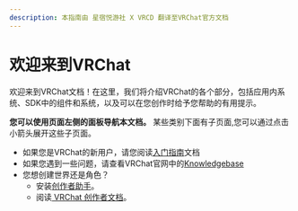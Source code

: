 ```yaml
---
description: 本指南由 星宿悦游社 X VRCD 翻译至VRChat官方文档
---
```


# 欢迎来到VRChat

欢迎来到VRChat文档！在这里，我们将介绍VRChat的各个部分，包括应用内系统、SDK中的组件和系统，以及可以在您创作时给予您帮助的有用提示。

**您可以使用页面左侧的面板导航本文档。** 某些类别下面有子页面,您可以通过点击小箭头展开这些子页面。

* 如果您是VRChat的新用户，请您阅读[入门指南](gai-lan/ru-men-zhi-nan.md)文档
* 如果您遇到一些问题，请查看VRChat官网中的[Knowledgebase](http://help.vrchat.com/)
* 您想创建世界还是角色？
  * 安装[创作者助手](https://vrchat.com/download/vcc)。
  * 阅读[ VRChat 创作者文档](https://creators.vrchat.com/)。
